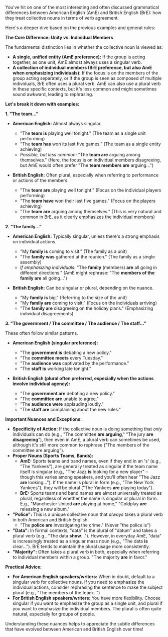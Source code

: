 You've hit on one of the most interesting and often discussed grammatical differences between American English (AmE) and British English (BrE): how they treat collective nouns in terms of verb agreement.

Here's a deeper dive based on the previous examples and general rules:

**The Core Difference: Unity vs. Individual Members**

The fundamental distinction lies in whether the collective noun is viewed as:

- **A single, unified entity (AmE preference):** If the group is acting together, as one unit, AmE almost always uses a singular verb.
- **A collection of individual members (BrE preference, but also AmE when emphasizing individuals):** If the focus is on the members of the group acting separately, or if the group is seen as composed of multiple individuals, BrE often uses a plural verb. AmE can also use a plural verb in these specific contexts, but it's less common and might sometimes sound awkward, leading to rephrasing.

**Let's break it down with examples:**

**1. "The team..."**

- **American English:** Almost always singular.
    
    - "The **team is** playing well tonight." (The team as a single unit performing)
    - "The **team has** won its last five games." (The team as a single entity achieving)
    - _Possible, but less common:_ "The **team are** arguing among themselves." (Here, the focus is on individual members disagreeing, but AmE would often prefer "The **team members are** arguing...")
- **British English:** Often plural, especially when referring to performance or actions of the members.
    
    - "The **team are** playing well tonight." (Focus on the individual players performing)
    - "The **team have** won their last five games." (Focus on the players achieving)
    - "The **team are** arguing among themselves." (This is very natural and common in BrE, as it clearly emphasizes the individual members)

**2. "The family..."**

- **American English:** Typically singular, unless there's a strong emphasis on individual actions.
    
    - "My **family is** coming to visit." (The family as a unit)
    - "The **family was** gathered at the reunion." (The family as a single assembly)
    - _If emphasizing individuals:_ "The **family** (members) **are** all going in different directions." (AmE might rephrase: "The **members of the family are** all going...")
- **British English:** Can be singular or plural, depending on the nuance.
    
    - "My **family is** big." (Referring to the size of the unit)
    - "My **family are** coming to visit." (Focus on the individuals arriving)
    - "The **family are** disagreeing on the holiday plans." (Emphasizing individual disagreements)

**3. "The government / The committee / The audience / The staff..."**

These often follow similar patterns.

- **American English (singular preference):**
    
    - "The **government is** debating a new policy."
    - "The **committee meets** every Tuesday."
    - "The **audience was** captivated by the performance."
    - "The **staff is** working late tonight."
- **British English (plural often preferred, especially when the actions involve individual agency):**
    
    - "The **government are** debating a new policy."
    - "The **committee are** unable to agree."
    - "The **audience were** applauding loudly."
    - "The **staff are** complaining about the new rules."

**Important Nuances and Exceptions:**

- **Specificity of Action:** If the collective noun is doing something that _only_ individuals can do (e.g., "The committee **are arguing**," "The jury **are disagreeing**"), then even in AmE, a plural verb can sometimes be used, although it's still more common to rephrase ("The members of the committee are arguing").
- **Proper Nouns (Sports Teams, Bands):**
    - **AmE:** Sports teams and band names, even if they end in an 's' (e.g., "The Yankees"), are generally treated as singular if the team name itself is singular (e.g., "The Jazz **is** looking for a new player" – though this varies among speakers, and you'll often hear "The Jazz **are** looking..."). If the name is plural in form (e.g., "The New York Yankees"), they will be plural ("The Yankees **are** playing today").
    - **BrE:** Sports teams and band names are almost universally treated as plural, regardless of whether the name is singular or plural in form. E.g., "Manchester United **are** playing at home," "Coldplay **are** releasing a new album."
- **"Police":** This is a unique collective noun that _always_ takes a plural verb in both American and British English.
    - "The **police are** investigating the crime." (Never "the police is")
- **"Data":** In formal contexts, "data" is the plural of "datum" and takes a plural verb (e.g., "The data **show**..."). However, in everyday AmE, "data" is increasingly treated as a singular mass noun (e.g., "The data **is** clear..."). BrE tends to maintain the plural usage more consistently.
- **"Majority":** Often takes a plural verb in both, especially when referring to individual members within a group. "The majority **are** in favor."

**Practical Advice:**

- **For American English speakers/writers:** When in doubt, default to a singular verb for collective nouns. If you need to emphasize the individual actions, consider rephrasing the sentence to make the subject plural (e.g., "The members of the team...")
- **For British English speakers/writers:** You have more flexibility. Choose singular if you want to emphasize the group as a single unit, and plural if you want to emphasize the individual members. The plural is often quite natural, especially for groups of people.

Understanding these nuances helps to appreciate the subtle differences that have evolved between American and British English over time!
